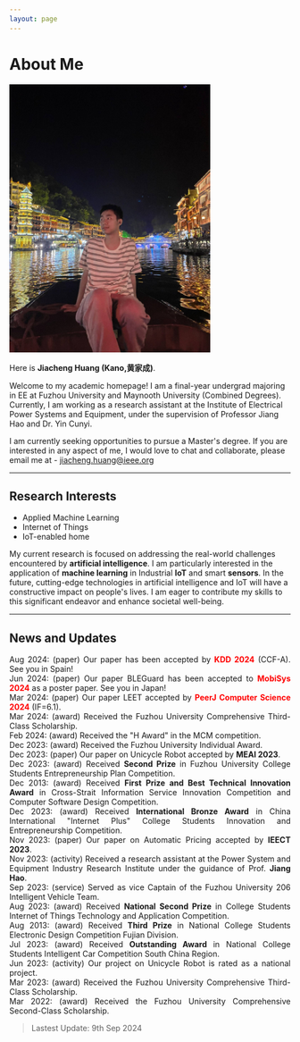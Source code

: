 ```yaml
---
layout: page
---
```


# About Me

<img src="/images/jiachenghuang.jpg" class="floatpic" width="360" height="480">

Here is **Jiacheng Huang (Kano,黄家成)**.

Welcome to my academic homepage! I am a final-year undergrad majoring in EE at Fuzhou University and Maynooth University (Combined Degrees). Currently, I am working as a research assistant at the Institute of Electrical Power Systems and Equipment, under the supervision of Professor Jiang Hao and Dr. Yin Cunyi.

I am currently seeking opportunities to pursue a Master's degree. If you are interested in any aspect of me, I would love to chat and collaborate, please email me at - jiacheng.huang@ieee.org

---

## Research Interests

- Applied Machine Learning
- Internet of Things
- IoT-enabled home

My current research is focused on addressing the real-world challenges encountered by **artificial intelligence**. I am particularly interested in the application of **machine learning** in Industrial **IoT** and smart **sensors**. In the future, cutting-edge technologies in artificial intelligence and IoT will have a constructive impact on people's lives. I am eager to contribute my skills to this significant endeavor and enhance societal well-being.

---

## News and Updates

<div style="text-align: justify; text-justify: inter-word;">

Aug 2024: (paper) Our paper has been accepted by <strong><font color='red'>KDD 2024</font></strong> (CCF-A). See you in Spain!<br>
Jun 2024: (paper) Our paper BLEGuard has been accepted to <strong><font color='red'>MobiSys 2024</font></strong> as a poster paper. See you in Japan!<br>
Mar 2024: (paper) Our paper LEET accepted by <strong><font color='red'>PeerJ Computer Science 2024</font></strong> (IF=6.1).<br>
Mar 2024: (award) Received the Fuzhou University Comprehensive Third-Class Scholarship.<br>
Feb 2024: (award) Received the "H Award" in the MCM competition.<br>
Dec 2023: (award) Received the Fuzhou University Individual Award.<br>
Dec 2023: (paper) Our paper on Unicycle Robot accepted by <strong>MEAI 2023</strong>.<br>
Dec 2023: (award) Received <strong>Second Prize</strong> in Fuzhou University College Students Entrepreneurship Plan Competition.<br>
Dec 2013: (award) Received <strong>First Prize and Best Technical Innovation Award</strong> in Cross-Strait Information Service Innovation Competition and Computer Software Design Competition.<br>
Dec 2023: (award) Received <strong>International Bronze Award</strong> in China International "Internet Plus" College Students Innovation and Entrepreneurship Competition.<br>
Nov 2023: (paper) Our paper on Automatic Pricing accepted by <strong>IEECT 2023</strong>.<br>
Nov 2023: (activity) Received a research assistant at the Power System and Equipment Industry Research Institute under the guidance of Prof. <strong>Jiang Hao</strong>.<br>
Sep 2023: (service) Served as vice Captain of the Fuzhou University 206 Intelligent Vehicle Team.<br>
Aug 2023: (award) Received <strong>National Second Prize</strong> in College Students Internet of Things Technology and Application Competition.<br>
Aug 2013: (award) Received <strong>Third Prize</strong> in National College Students Electronic Design Competition Fujian Division.<br>
Jul 2023: (award) Received <strong>Outstanding Award</strong> in National College Students Intelligent Car Competition South China Region.<br>
Jun 2023: (activity) Our project on Unicycle Robot is rated as a national project.<br>
Mar 2023: (award) Received the Fuzhou University Comprehensive Third-Class Scholarship.<br>
Mar 2022: (award) Received the Fuzhou University Comprehensive Second-Class Scholarship.<br>

</div>

> Lastest Update: 9th Sep 2024 
